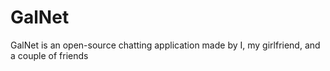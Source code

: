 # GalNet
GalNet is an open-source chatting application made by I, my girlfriend, and a couple of friends
